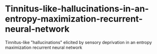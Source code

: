 # Tinnitus-like-hallucinations-in-an-entropy-maximization-recurrent-neural-network
Tinnitus-like "hallucinations" elicited by sensory deprivation in an entropy maximization recurrent neural network

